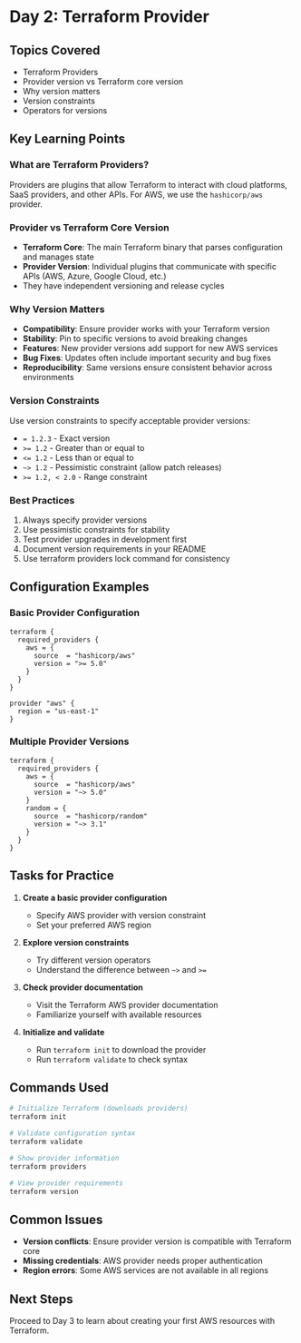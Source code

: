 # Day 2: Terraform Provider

## Topics Covered
- Terraform Providers
- Provider version vs Terraform core version
- Why version matters
- Version constraints
- Operators for versions

## Key Learning Points

### What are Terraform Providers?
Providers are plugins that allow Terraform to interact with cloud platforms, SaaS providers, and other APIs. For AWS, we use the `hashicorp/aws` provider.

### Provider vs Terraform Core Version
- **Terraform Core**: The main Terraform binary that parses configuration and manages state
- **Provider Version**: Individual plugins that communicate with specific APIs (AWS, Azure, Google Cloud, etc.)
- They have independent versioning and release cycles

### Why Version Matters
- **Compatibility**: Ensure provider works with your Terraform version
- **Stability**: Pin to specific versions to avoid breaking changes
- **Features**: New provider versions add support for new AWS services
- **Bug Fixes**: Updates often include important security and bug fixes
- **Reproducibility**: Same versions ensure consistent behavior across environments

### Version Constraints
Use version constraints to specify acceptable provider versions:

- `= 1.2.3` - Exact version
- `>= 1.2` - Greater than or equal to
- `<= 1.2` - Less than or equal to
- `~> 1.2` - Pessimistic constraint (allow patch releases)
- `>= 1.2, < 2.0` - Range constraint

### Best Practices
1. Always specify provider versions
2. Use pessimistic constraints for stability
3. Test provider upgrades in development first
4. Document version requirements in your README
5. Use terraform providers lock command for consistency

## Configuration Examples

### Basic Provider Configuration
```hcl
terraform {
  required_providers {
    aws = {
      source  = "hashicorp/aws"
      version = ">= 5.0"
    }
  }
}

provider "aws" {
  region = "us-east-1"
}
```

### Multiple Provider Versions
```hcl
terraform {
  required_providers {
    aws = {
      source  = "hashicorp/aws"
      version = "~> 5.0"
    }
    random = {
      source  = "hashicorp/random"
      version = "~> 3.1"
    }
  }
}
```

## Tasks for Practice

1. **Create a basic provider configuration**
   - Specify AWS provider with version constraint
   - Set your preferred AWS region

2. **Explore version constraints**
   - Try different version operators
   - Understand the difference between `~>` and `>=`

3. **Check provider documentation**
   - Visit the Terraform AWS provider documentation
   - Familiarize yourself with available resources

4. **Initialize and validate**
   - Run `terraform init` to download the provider
   - Run `terraform validate` to check syntax

## Commands Used
```bash
# Initialize Terraform (downloads providers)
terraform init

# Validate configuration syntax
terraform validate

# Show provider information
terraform providers

# View provider requirements
terraform version
```

## Common Issues
- **Version conflicts**: Ensure provider version is compatible with Terraform core
- **Missing credentials**: AWS provider needs proper authentication
- **Region errors**: Some AWS services are not available in all regions

## Next Steps
Proceed to Day 3 to learn about creating your first AWS resources with Terraform.
